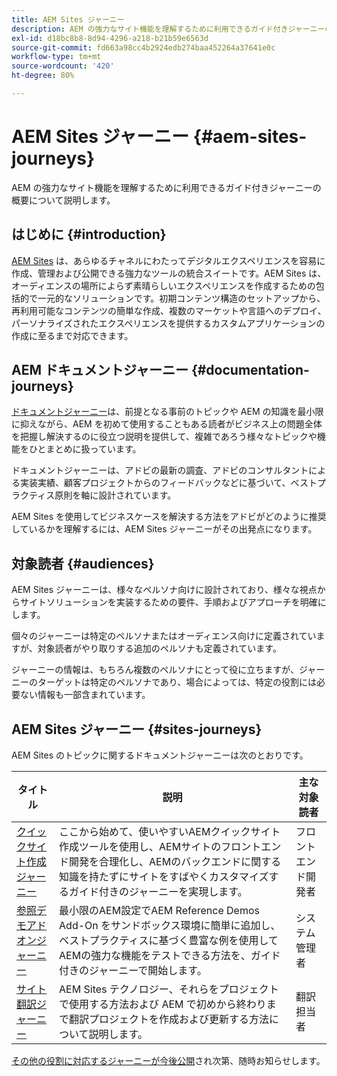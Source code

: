 ```yaml
---
title: AEM Sites ジャーニー
description: AEM の強力なサイト機能を理解するために利用できるガイド付きジャーニーの概要について説明します。
exl-id: d18bc8b8-8d94-4296-a218-b21b59e6563d
source-git-commit: fd663a98cc4b2924edb274baa452264a37641e0c
workflow-type: tm+mt
source-wordcount: '420'
ht-degree: 80%

---
```


# AEM Sites ジャーニー {#aem-sites-journeys}

AEM の強力なサイト機能を理解するために利用できるガイド付きジャーニーの概要について説明します。

## はじめに {#introduction}

[AEM Sites](https://business.adobe.com/jp/products/experience-manager/sites/aem-sites.html) は、あらゆるチャネルにわたってデジタルエクスペリエンスを容易に作成、管理および公開できる強力なツールの統合スイートです。AEM Sites は、オーディエンスの場所によらず素晴らしいエクスペリエンスを作成するための包括的で一元的なソリューションです。初期コンテンツ構造のセットアップから、再利用可能なコンテンツの簡単な作成、複数のマーケットや言語へのデプロイ、パーソナライズされたエクスペリエンスを提供するカスタムアプリケーションの作成に至るまで対応できます。

## AEM ドキュメントジャーニー {#documentation-journeys}

[ドキュメントジャーニー](/help/journey-documentation/documentation-journeys.md)は、前提となる事前のトピックや AEM の知識を最小限に抑えながら、AEM を初めて使用することもある読者がビジネス上の問題全体を把握し解決するのに役立つ説明を提供して、複雑であろう様々なトピックや機能をひとまとめに扱っています。

ドキュメントジャーニーは、アドビの最新の調査、アドビのコンサルタントによる実装実績、顧客プロジェクトからのフィードバックなどに基づいて、ベストプラクティス原則を軸に設計されています。

AEM Sites を使用してビジネスケースを解決する方法をアドビがどのように推奨しているかを理解するには、AEM Sites ジャーニーがその出発点になります。

## 対象読者 {#audiences}

AEM Sites ジャーニーは、様々なペルソナ向けに設計されており、様々な視点からサイトソリューションを実装するための要件、手順およびアプローチを明確にします。

個々のジャーニーは特定のペルソナまたはオーディエンス向けに定義されていますが、対象読者がやり取りする追加のペルソナも定義されています。

ジャーニーの情報は、もちろん複数のペルソナにとって役に立ちますが、ジャーニーのターゲットは特定のペルソナであり、場合によっては、特定の役割には必要ない情報も一部含まれています。

## AEM Sites ジャーニー {#sites-journeys}

AEM Sites のトピックに関するドキュメントジャーニーは次のとおりです。

| タイトル | 説明 | 主な対象読者 |
|---|---|---|
| [クイックサイト作成ジャーニー](/help/journey-sites/quick-site/overview.md) | ここから始めて、使いやすいAEMクイックサイト作成ツールを使用し、AEMサイトのフロントエンド開発を合理化し、AEMのバックエンドに関する知識を持たずにサイトをすばやくカスタマイズするガイド付きのジャーニーを実現します。 | フロントエンド開発者 |
| [参照デモアドオンジャーニー](/help/journey-sites/demos-add-on/overview.md) | 最小限のAEM設定でAEM Reference Demos Add-On をサンドボックス環境に簡単に追加し、ベストプラクティスに基づく豊富な例を使用してAEMの強力な機能をテストできる方法を、ガイド付きのジャーニーで開始します。 | システム管理者 |
| [サイト翻訳ジャーニー](/help/journey-sites/translation/overview.md) | AEM Sites テクノロジー、それらをプロジェクトで使用する方法および AEM で初めから終わりまで翻訳プロジェクトを作成および更新する方法について説明します。 | 翻訳担当者 |

[その他の役割に対応するジャーニーが今後公開](/help/journey-documentation/documentation-journeys.md#journeys)され次第、随時お知らせします。
